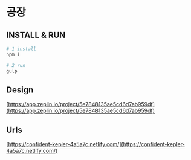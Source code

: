 # 공장

## INSTALL & RUN
```bash
# 1 install
npm i

# 2 run
gulp
```

## Design
[https://app.zeplin.io/project/5e7848135ae5cd6d7ab959df](https://app.zeplin.io/project/5e7848135ae5cd6d7ab959df)

## Urls
[https://confident-kepler-4a5a7c.netlify.com/](https://confident-kepler-4a5a7c.netlify.com/)
